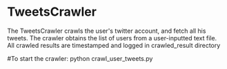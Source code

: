# TweetsCrawler
The TweetsCrawler crawls the user's twitter account, and fetch all his tweets.
The crawler obtains the list of users from a user-inputted text file.
All crawled results are timestamped and logged in crawled_result directory

#To start the crawler:
python crawl_user_tweets.py
